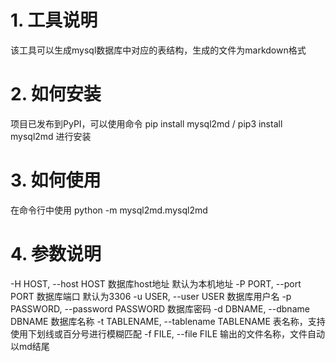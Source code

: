 # 1. 工具说明
该工具可以生成mysql数据库中对应的表结构，生成的文件为markdown格式
# 2. 如何安装
项目已发布到PyPI，可以使用命令
pip install mysql2md / pip3 install mysql2md
进行安装
# 3. 如何使用
在命令行中使用
python -m mysql2md.mysql2md
# 4. 参数说明
  -H HOST, --host HOST  数据库host地址 默认为本机地址
  -P PORT, --port PORT  数据库端口 默认为3306
  -u USER, --user USER  数据库用户名
  -p PASSWORD, --password PASSWORD
                        数据库密码
  -d DBNAME, --dbname DBNAME
                        数据库名称
  -t TABLENAME, --tablename TABLENAME
                        表名称，支持使用下划线或百分号进行模糊匹配
  -f FILE, --file FILE  输出的文件名称，文件自动以md结尾